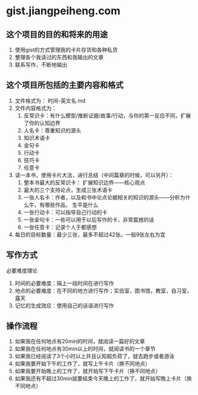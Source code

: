 # gist.jiangpeiheng.com


## 这个项目的目的和将来的用途

1. 使用gist的方式管理我的卡片存货和各种私货
2. 整理各个我读过的东西和我输出的文章
3. 联系写作，不断地输出

## 这个项目所包括的主要内容和格式

1. 文件格式为： 时间-英文名.md
2. 文件内容格式为：
    1. 反常识卡：有什么模型/推断证据/故事/行动，与你的第一反应不同，扩展了你的认知边界
    2. 人名卡：尊重知识的源头
    3. 知识术语卡
    4. 金句卡
    5. 行动卡
    6. 技巧卡
    7. 任意卡
3. 读一本书，使用卡片大法，进行总结（中间篇章的时候，可以另开）：
    1. 整本书最大的反常识卡： 扩展知识边界——核心观点
    2. 最大的三个支持论点，生成三张术语卡
    3. 一张人名卡：作者，以及和书中论点论据相关的知识的源头——分析为什么牛，有哪些作品，
    生平是什么
    4. 一张行动卡：可以指导自己行动的卡
    5. 一张金句卡：一些可以用于以后写作的卡，非常震撼的话
    6. 一张任意卡：记录个人于都感想
4. 每日的目标数量：最少三张，最多不超过42张。一般9张左右为宜

## 写作方式

必要难度理论
1. 时间的必要难度：隔上一段时间在进行写作
2. 地点的必要难度：在不同的地方进行写作；实验室，图书馆，教室，自习室，露天
3. 记忆的生成效应：使用自己的话语进行写作

## 操作流程
1. 如果我在任何地点有20min的时间，就阅读一篇好的文章
2. 如果我在任何地点有30min以上的时间，就阅读书的一个章节
3. 如果我已经阅读了3个小时以上并且认知超负荷了，就去跑步或者游泳
4. 如果我要开始下午的工作了，就写上午卡片（换不同地点）
5. 如果我要开始晚上的工作了，就开始写下午卡片（换不同地点）
6. 如果我还有不超过30min就要结束今天晚上的工作了，就开始写晚上卡片（换不同地点）
